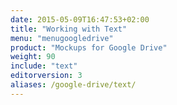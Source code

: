 ```yaml
---
date: 2015-05-09T16:47:53+02:00
title: "Working with Text"
menu: "menugoogledrive"
product: "Mockups for Google Drive"
weight: 90
include: "text"
editorversion: 3
aliases: /google-drive/text/
---
```

